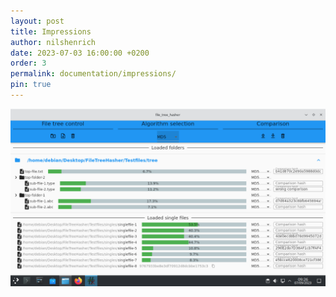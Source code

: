 ```yaml
---
layout: post
title: Impressions
author: nilshenrich
date: 2023-07-03 16:00:00 +0200
order: 3
permalink: documentation/impressions/
pin: true
---
```


[![Demo video](/assets/gallery/img/demo.png)](../../assets/gallery/vid/demo.mp4)
